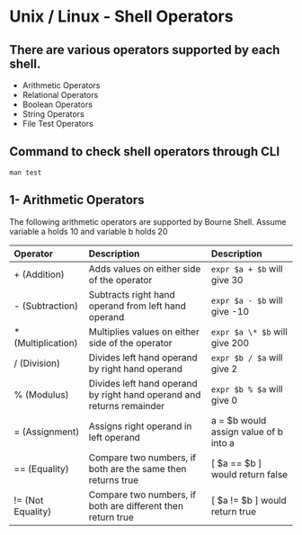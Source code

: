 # Unix / Linux - Shell Operators

## There are various operators supported by each shell. 
- Arithmetic Operators
- Relational Operators
- Boolean Operators
- String Operators
- File Test Operators


## Command to check shell operators through CLI
```
man test
```

## 1- Arithmetic Operators
The following arithmetic operators are supported by Bourne Shell.
Assume variable a holds 10 and variable b holds 20 

| Operator | Description | Description |
| :--- | :--- | :--- |
| + (Addition) | Adds values on either side of the operator | `expr $a + $b` will give 30 |
| - (Subtraction) | Subtracts right hand operand from left hand operand | `expr $a - $b` will give -10 |
| * (Multiplication) | Multiplies values on either side of the operator | `expr $a \* $b` will give 200 |
| / (Division) | Divides left hand operand by right hand operand | `expr $b / $a` will give 2 |
| % (Modulus) | Divides left hand operand by right hand operand and returns remainder | `expr $b % $a` will give 0 |
| = (Assignment) | Assigns right operand in left operand | a = $b would assign value of b into a |
| == (Equality) | Compare two numbers, if both are the same then returns true | [ $a == $b ] would return false |
| != (Not Equality) | Compare two numbers, if both are different then return true | [ $a != $b ] would return true |